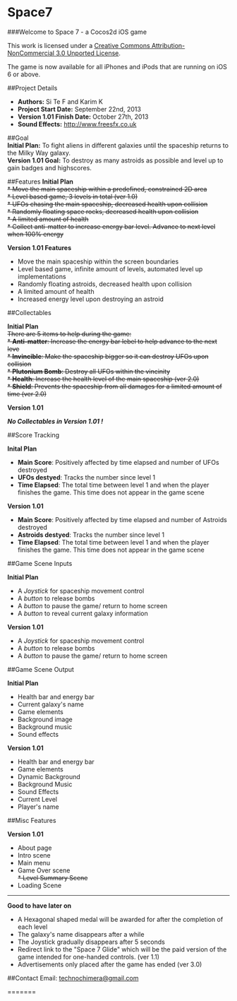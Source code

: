 Space7
======

###Welcome to Space 7 - a Cocos2d iOS game  

This work is licensed under a [Creative Commons Attribution-NonCommercial 3.0 Unported License](http://creativecommons.org/licenses/by-nc/3.0/).  

The game is now available for all iPhones and iPods that are running on iOS 6 or above.

##Project Details
- **Authors:** Si Te F and Karim K
- **Project Start Date:** September 22nd, 2013
- **Version 1.01 Finish Date:** October 27th, 2013
- **Sound Effects:** http://www.freesfx.co.uk

##Goal  
**Initial Plan:** To fight aliens in different galaxies until the spaceship returns to the Milky Way galaxy.  
**Version 1.01 Goal:** To destroy as many astroids as possible and level up to gain badges and highscores.

##Features
**Initial Plan**  
~~* Move the main spaceship within a predefined, constrained 2D area~~  
~~* Level based game, 3 levels in total (ver 1.0)~~  
~~* UFOs chasing the main spaceship, decreased health upon collision~~  
~~* Randomly floating space rocks, decreased health upon collision~~  
~~* A limited amount of health~~  
~~* Collect anti-matter to increase energy bar level. Advance to next level when 100% energy~~  

**Version 1.01 Features**
* Move the main spaceship within the screen boundaries
* Level based game, infinite amount of levels, automated level up implementations
* Randomly floating astroids, decreased health upon collision
* A limited amount of health
* Increased energy level upon destroying an astroid

##Collectables   
 
**Initial Plan**  
~~There are 5 items to help during the game:~~  
~~* **Anti-matter**: Increase the energy bar lebel to help advance to the next leve~~  
~~* **Invincible**: Make the spaceship bigger so it can destroy UFOs upon collision~~  
~~* **Plutonium Bomb**: Destroy all UFOs within the vincinity~~  
~~* **Health**: Increase the health level of the main spaceship (ver 2.0)~~  
~~* **Shield**: Prevents the spaceship from all damages for a limited amount of time (ver 2.0)~~  

**Version 1.01**  
  
**_No Collectables in Version 1.01 !_**  

##Score Tracking  

**Inital Plan**  
* **Main Score**: Positively affected by time elapsed and number of UFOs destroyed
* **UFOs destyed**: Tracks the number since level 1
* **Time Elapsed**: The total time between level 1 and when the player finishes the game. This time does not appear in the game scene

**Version 1.01** 
* **Main Score**: Positively affected by time elapsed and number of Astroids destroyed
* **Astroids destyed**: Tracks the number since level 1
* **Time Elapsed**: The total time between level 1 and when the player finishes the game. This time does not appear in the game scene

##Game Scene Inputs

**Initial Plan**  
* A *Joystick* for spaceship movement control
* A *button* to release bombs
* A *button* to pause the game/ return to home screen 
* A *button* to reveal current galaxy information 

**Version 1.01**  
* A *Joystick* for spaceship movement control
* A *button* to release bombs
* A *button* to pause the game/ return to home screen 

##Game Scene Output

**Initial Plan**  
* Health bar and energy bar
* Current galaxy's name
* Game elements
* Background image
* Background music
* Sound effects
  
**Version 1.01**  
* Health bar and energy bar
* Game elements
* Dynamic Background
* Background Music
* Sound Effects
* Current Level
* Player's name

##Misc Features

**Version 1.01**  
* About page
* Intro scene
* Main menu
* Game Over scene  
~~* Level Summary Scene~~  
* Loading Scene

--------

**Good to have later on**  
* A Hexagonal shaped medal will be awarded for after the completion of each level
* The galaxy's name disappears after a while
* The Joystick gradually disappears after 5 seconds
* Redirect link to the "Space 7 Glide" which will be the paid version of the game intended for one-handed controls. (ver 1.1)
* Advertisements only placed after the game has ended (ver 3.0)

##Contact
Email: technochimera@gmail.com  

=======
















